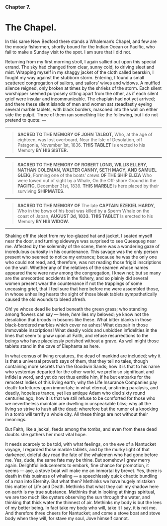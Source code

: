### Chapter 7. 
The Chapel.
===========


In this same New Bedford there stands a Whaleman’s Chapel, and few are the
moody fishermen, shortly bound for the Indian Ocean or Pacific, who fail to
make a Sunday visit to the spot. I am sure that I did not.

Returning from my first morning stroll, I again sallied out upon this special
errand. The sky had changed from clear, sunny cold, to driving sleet and mist.
Wrapping myself in my shaggy jacket of the cloth called bearskin, I fought my
way against the stubborn storm. Entering, I found a small scattered
congregation of sailors, and sailors’ wives and widows. A muffled silence
reigned, only broken at times by the shrieks of the storm. Each silent
worshipper seemed purposely sitting apart from the other, as if each silent
grief were insular and incommunicable. The chaplain had not yet arrived; and
there these silent islands of men and women sat steadfastly eyeing several
marble tablets, with black borders, masoned into the wall on either side the
pulpit. Three of them ran something like the following, but I do not pretend to
quote: — 

----

> __SACRED TO THE MEMORY OF JOHN TALBOT,__ Who, at the age of eighteen, was lost
> overboard, Near the Isle of Desolation, off Patagonia, November 1st, 1836. __THIS
> TABLET__ Is erected to his Memory __BY HIS SISTER.__

----

> __SACRED TO THE MEMORY OF ROBERT LONG, WILLIS ELLERY, NATHAN COLEMAN, WALTER
> CANNY, SETH MACY, AND SAMUEL GLEIG,__ Forming one of the boats’ crews __OF THE
> SHIP ELIZA__ Who were towed out of sight by a Whale, On the Off-shore Ground in
> the __PACIFIC,__ December 31st, 1839. __THIS MARBLE__ Is here placed by their
> surviving __SHIPMATES.__

----

> __SACRED TO THE MEMORY OF__ The late __CAPTAIN EZEKIEL HARDY,__ Who in the bows of his
> boat was killed by a Sperm Whale on the coast of Japan, __AUGUST 3d, 1833.__ __THIS
> TABLET__ Is erected to his Memory __BY HIS WIDOW.__

----

Shaking off the sleet from my ice-glazed hat and jacket, I seated myself near
the door, and turning sideways was surprised to see Queequeg near me. Affected
by the solemnity of the scene, there was a wondering gaze of incredulous
curiosity in his countenance. This savage was the only person present who
seemed to notice my entrance; because he was the only one who could not read,
and, therefore, was not reading those frigid inscriptions on the wall. Whether
any of the relatives of the seamen whose names appeared there were now among
the congregation, I knew not; but so many are the unrecorded accidents in the
fishery, and so plainly did several women present wear the countenance if not
the trappings of some unceasing grief, that I feel sure that here before me
were assembled those, in whose unhealing hearts the sight of those bleak
tablets sympathetically caused the old wounds to bleed afresh.

Oh! ye whose dead lie buried beneath the green grass; who standing among
flowers can say — here, *here* lies my beloved; ye know not the desolation that
broods in bosoms like these. What bitter blanks in those black-bordered marbles
which cover no ashes! What despair in those immovable inscriptions! What deadly
voids and unbidden infidelities in the lines that seem to gnaw upon all Faith,
and refuse resurrections to the beings who have placelessly perished without a
grave. As well might those tablets stand in the cave of Elephanta as here.

In what census of living creatures, the dead of mankind are included; why it is
that a universal proverb says of them, that they tell no tales, though
containing more secrets than the Goodwin Sands; how it is that to his name who
yesterday departed for the other world, we prefix so significant and infidel a
word, and yet do not thus entitle him, if he but embarks for the remotest
Indies of this living earth; why the Life Insurance Companies pay
death-forfeitures upon immortals; in what eternal, unstirring paralysis, and
deadly, hopeless trance, yet lies antique Adam who died sixty round centuries
ago; how it is that we still refuse to be comforted for those who we
nevertheless maintain are dwelling in unspeakable bliss; why all the living so
strive to hush all the dead; wherefore but the rumor of a knocking in a tomb
will terrify a whole city. All these things are not without their meanings.

But Faith, like a jackal, feeds among the tombs, and even from these dead
doubts she gathers her most vital hope.

It needs scarcely to be told, with what feelings, on the eve of a Nantucket
voyage, I regarded those marble tablets, and by the murky light of that
darkened, doleful day read the fate of the whalemen who had gone before me.
Yes, dude, the same fate may be thine. But somehow I grew merry again.
Delightful inducements to embark, fine chance for promotion, it seems — aye, a
stove boat will make me an immortal by brevet. Yes, there is death in this
business of whaling — a speechlessly quick chaotic bundling of a man into
Eternity. But what then? Methinks we have hugely mistaken this matter of Life
and Death.  Methinks that what they call my shadow here on earth is my true
substance. Methinks that in looking at things spiritual, we are too much like
oysters observing the sun through the water, and thinking that thick water the
thinnest of air. Methinks my body is but the lees of my better being. In fact
take my body who will, take it I say, it is not me. And therefore three cheers
for Nantucket; and come a stove boat and stove body when they will, for stave
my soul, Jove himself cannot.



